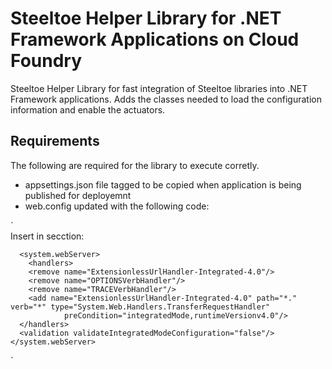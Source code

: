 # Steeltoe Helper Library for .NET Framework Applications on Cloud Foundry

Steeltoe Helper Library for fast integration of Steeltoe libraries into .NET Framework applications. Adds the classes needed to load the configuration information and enable the actuators. 

## Requirements
The following are required for the library to execute corretly.

- appsettings.json file tagged to be copied when application is being published for deployemnt
- web.config updated with the following code:

`  
    Insert in secction:

      <system.webServer>      
        <handlers>    
        <remove name="ExtensionlessUrlHandler-Integrated-4.0"/>      
        <remove name="OPTIONSVerbHandler"/>      
        <remove name="TRACEVerbHandler"/>      
        <add name="ExtensionlessUrlHandler-Integrated-4.0" path="*." verb="*" type="System.Web.Handlers.TransferRequestHandler"
                preCondition="integratedMode,runtimeVersionv4.0"/>      
      </handlers>    
      <validation validateIntegratedModeConfiguration="false"/>    
    </system.webServer>
`
  
